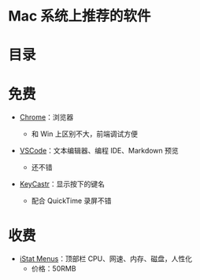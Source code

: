 # Mac 系统上推荐的软件

# 目录

<!-- START doctoc -->
<!-- END doctoc -->

# 免费

- [Chrome](https://www.google.com/intl/en/chrome/browser/desktop/index.html?standalone=1)：浏览器

  - 和 Win 上区别不大，前端调试方便

- [VSCode](https://code.visualstudio.com/)：文本编辑器、编程 IDE、Markdown 预览

  - 还不错

- [KeyCastr](https://github.com/keycastr/keycastr)：显示按下的键名
  - 配合 QuickTime 录屏不错

# 收费

- [iStat Menus](https://bjango.com/mac/istatmenus/)：顶部栏 CPU、网速、内存、磁盘，人性化
  - 价格：50RMB
